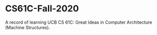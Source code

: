# CS61C-Fall-2020
A record of learning UCB CS 61C: Great Ideas in Computer Architecture (Machine Structures).
